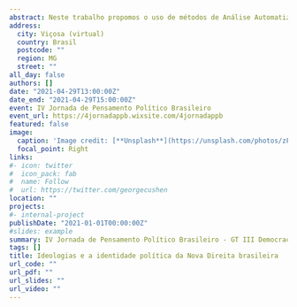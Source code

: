 ```yaml
---
abstract: Neste trabalho propomos o uso de métodos de Análise Automatizada de Conteúdo como um meio para dissecar as bases ideológicas da identidade política da Nova Direita Brasileira. Essa Nova Direita conforma um novo campo de ativismo político no Brasil, que ganhou forma principalmente a partir de 2013. Um dos espaços de atuação dessa Nova Direita tem sido as novas mídias sociais, a exemplo do Twitter e Facebook. A atuação nessas mídias sociais deixam rastros das ideias que guiam o comportamento e a identidade política dos membros dessa Nova Direita. Usamos de técnicas de webscraping para coletar os dados da “descrição do perfil” no Twitter dos seguidores dos perfis de 8 movimentos sociais da Nova Direita da cidade de Belo Horizonte-MG. Esses movimentos são muito atuantes na cidade. Alguns possuem um perfil mais (ultra)liberal, outros são mais conservadores. Eles tinham, à época da coleta (Setembro de 2019), cerca de 21 mil seguidores no Twitter. Os dados da descrição do perfil desses 21 mil seguidores fornecem um resumo de como cada um desses atores se identificam politicamente e quais pautas políticas eles defendem. A partir dessa grande base de dados textuais utilizamos de métodos de Análise Automatizada de Conteúdo, particularmente de métodos de análise de redes de coocorrência de palavras e de escalonamento ideológico, para acessar as ideias, valores e pautas que guiam a formação da identidade política dos atores da Nova Direita. Os resultados das análises mostram que, dentro dessa cena da Nova Direita em Belo Horizonte, (1) ser de “direita” é quase sinônimo de ser “conservador”; que (2) as pautas anti-corrupção e liberal são (ou se tornaram) secundárias na deﬁnição da identidade política dos atores do campo; e (3) que existe pouca diferença entre seguidores de diferentes movimentos em relação às ideias, valores e pautas que guiam suas identidades políticas.
address:
  city: Viçosa (virtual)
  country: Brasil
  postcode: ""
  region: MG
  street: ""
all_day: false
authors: []
date: "2021-04-29T13:00:00Z"
date_end: "2021-04-29T15:00:00Z"
event: IV Jornada de Pensamento Político Brasileiro
event_url: https://4jornadappb.wixsite.com/4jornadappb
featured: false
image:
  caption: 'Image credit: [**Unsplash**](https://unsplash.com/photos/zF_pTLx_Dkg)'
  focal_point: Right
links:
#- icon: twitter
#  icon_pack: fab
#  name: Follow
#  url: https://twitter.com/georgecushen
location: ""
projects:
#- internal-project
publishDate: "2021-01-01T00:00:00Z"
#slides: example
summary: IV Jornada de Pensamento Político Brasileiro - GT III Democracia, Instituições e Sociedade no Pensamento Brasileiro
tags: []
title: Ideologias e a identidade política da Nova Direita brasileira
url_code: ""
url_pdf: ""
url_slides: ""
url_video: ""
---
```

<!--
{{% callout note %}}
Click on the **Slides** button above to view the built-in slides feature.
{{% /callout %}}

Slides can be added in a few ways:

- **Create** slides using Wowchemy's [*Slides*](https://wowchemy.com/docs/managing-content/#create-slides) feature and link using `slides` parameter in the front matter of the talk file
- **Upload** an existing slide deck to `static/` and link using `url_slides` parameter in the front matter of the talk file
- **Embed** your slides (e.g. Google Slides) or presentation video on this page using [shortcodes](https://wowchemy.com/docs/writing-markdown-latex/).

Further event details, including [page elements](https://wowchemy.com/docs/writing-markdown-latex/) such as image galleries, can be added to the body of this page.
-->

